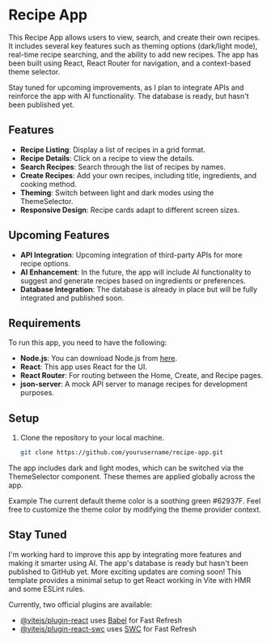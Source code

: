 # Recipe App

This Recipe App allows users to view, search, and create their own recipes. It includes several key features such as theming options (dark/light mode), real-time recipe searching, and the ability to add new recipes. The app has been built using React, React Router for navigation, and a context-based theme selector.

Stay tuned for upcoming improvements, as I plan to integrate APIs and reinforce the app with AI functionality. The database is ready, but hasn't been published yet.

## Features

- **Recipe Listing**: Display a list of recipes in a grid format.
- **Recipe Details**: Click on a recipe to view the details.
- **Search Recipes**: Search through the list of recipes by names.
- **Create Recipes**: Add your own recipes, including title, ingredients, and cooking method.
- **Theming**: Switch between light and dark modes using the ThemeSelector.
- **Responsive Design**: Recipe cards adapt to different screen sizes.

## Upcoming Features

- **API Integration**: Upcoming integration of third-party APIs for more recipe options.
- **AI Enhancement**: In the future, the app will include AI functionality to suggest and generate recipes based on ingredients or preferences.
- **Database Integration**: The database is already in place but will be fully integrated and published soon.

## Requirements

To run this app, you need to have the following:

- **Node.js**: You can download Node.js from [here](https://nodejs.org/).
- **React**: This app uses React for the UI.
- **React Router**: For routing between the Home, Create, and Recipe pages.
- **json-server**: A mock API server to manage recipes for development purposes.

## Setup

1. Clone the repository to your local machine.
   ```bash
   git clone https://github.com/yourusername/recipe-app.git


The app includes dark and light modes, which can be switched via the ThemeSelector component. These themes are applied globally across the app.

Example
The current default theme color is a soothing green #62937F. Feel free to customize the theme color by modifying the theme provider context.


## Stay Tuned

I'm working hard to improve this app by integrating more features and making it smarter using AI. The app's database is ready but hasn't been published to GitHub yet. More exciting updates are coming soon!
This template provides a minimal setup to get React working in Vite with HMR and some ESLint rules.

Currently, two official plugins are available:

- [@vitejs/plugin-react](https://github.com/vitejs/vite-plugin-react/blob/main/packages/plugin-react/README.md) uses [Babel](https://babeljs.io/) for Fast Refresh
- [@vitejs/plugin-react-swc](https://github.com/vitejs/vite-plugin-react-swc) uses [SWC](https://swc.rs/) for Fast Refresh
